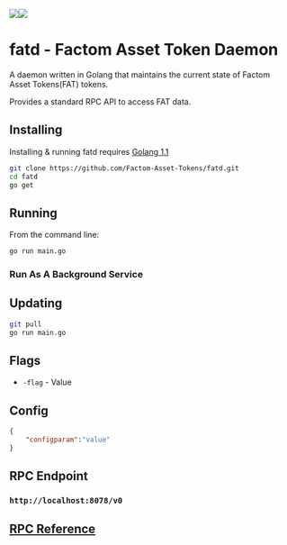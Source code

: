 ![](https://png.icons8.com/ios-glyphs/200/5ECCDD/octahedron.png)![](https://png.icons8.com/color/64/3498db/golang.png)

# fatd - Factom Asset Token Daemon

A daemon written in Golang that maintains the current state of Factom Asset Tokens(FAT) tokens.

Provides a standard RPC API to access FAT data.



## Installing

Installing & running fatd requires [Golang 1.1](https://golang.org/dl/)

```bash
git clone https://github.com/Factom-Asset-Tokens/fatd.git
cd fatd
go get
```



## Running

From the command line:

```bash
go run main.go
```



### Run As A Background Service



## Updating

```bash
git pull
go run main.go
```



## Flags

- `-flag` - Value



## Config

```json
{
    "configparam":"value"
}
```



## RPC Endpoint

### `http://localhost:8078/v0`



## [RPC Reference](https://github.com/Factom-Asset-Tokens/FAT/blob/FATIP-300-FAT-RPC-API-Standard/fatips/300.md)